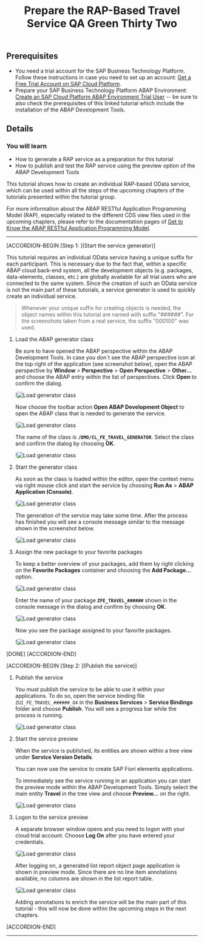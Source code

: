 ﻿---
title: Prepare the RAP-Based Travel Service QA Green Thirty Two
description: Prepare a travel service based on the SAP ABAP RESTful Application Programming Model (RAP).
auto_validation: true
time: 20
primary_tag: topic>abap-development
tags: [ tutorial>intermediate, topic>abap-development  ]

---

## Prerequisites
 - You need a trial account for the SAP Business Technology Platform. Follow these instructions in case you need to set up an account: [Get a Free Trial Account on SAP Cloud Platform](hcp-create-trial-account).
 - Prepare your SAP Business Technology Platform ABAP Environment: [Create an SAP Cloud Platform ABAP Environment Trial User](abap-environment-trial-onboarding) -- be sure to also check the prerequisites of this linked tutorial which include the installation of the ABAP Development Tools.



## Details
### You will learn
  - How to generate a RAP service as a preparation for this tutorial
  - How to publish and test the RAP service using the preview option of the ABAP Development Tools

This tutorial shows how to create an individual RAP-based OData service, which can be used within all the steps of the upcoming chapters of the tutorials presented within the tutorial group.

For more information about the ABAP RESTful Application Programming Model (RAP), especially related to the different CDS view files used in the upcoming chapters, please refer to the documentation pages of [Get to Know the ABAP RESTful Application Programming Model](abap-environment-restful-programming-model).

---

[ACCORDION-BEGIN [Step 1: ](Start the service generator)]

This tutorial requires an individual OData service having a unique suffix for each participant. This is necessary due to the fact that, within a specific ABAP cloud back-end system, all the development objects (e.g. packages, data-elements, classes, etc.) are globally available for all trial users who are connected to the same system. Since the creation of such an OData service is not the main part of these tutorials, a service generator is used to quickly create an individual service.

>Whenever your unique suffix for creating objects is needed, the object names within this tutorial are named with suffix "######". For the screenshots taken from a real service, the suffix "000100" was used.

1. Load the ABAP generator class

    Be sure to have opened the ABAP perspective within the ABAP Development Tools. In case you don´t see the ABAP perspective icon at the top right of the application (see screenshot below), open the ABAP perspective by **Window** > **Perspective** > **Open Perspective** > **Other...** and choose the ABAP entry within the list of perspectives. Click **Open** to confirm the dialog.

    !![Load generator class](PrepareService_0.png)

    Now choose the toolbar action **Open ABAP Development Object** to open the ABAP class that is needed to generate the service.

    !![Load generator class](PrepareService_1.png)

    The name of the class is **`/DMO/CL_FE_TRAVEL_GENERATOR`**. Select the class and confirm the dialog by choosing **OK**.

    !![Load generator class](PrepareService_2.png)


2. Start the generator class

    As soon as the class is loaded within the editor, open the context menu via right mouse click and start the service by choosing **Run As** > **ABAP Application (Console)**.

    !![Load generator class](PrepareService_3.png)

    The generation of the service may take some time. After the process has finished you will see a console message similar to the message shown in the screenshot below.

    !![Load generator class](PrepareService_4.png)

3. Assign the new package to your favorite packages

    To keep a better overview of your packages, add them by right clicking on the **Favorite Packages** container and choosing the **Add Package...** option.

    !![Load generator class](PrepareService_5.png)

    Enter the name of your package **`ZFE_TRAVEL_######`** shown in the console message in the dialog and confirm by choosing **OK**.

    !![Load generator class](PrepareService_6.png)

    Now you see the package assigned to your favorite packages.

    !![Load generator class](PrepareService_6a.png)



[DONE]
[ACCORDION-END]

[ACCORDION-BEGIN [Step 2: ](Publish the service)]

1. Publish the service

    You must publish the service to be able to use it within your applications. To do so, open the service binding file `ZUI_FE_TRAVEL_######_O4` in the **Business Services** > **Service Bindings** folder and choose **Publish**. You will see a progress bar while the process is running.

    !![Load generator class](PrepareService_7.png)

2. Start the service preview

    When the service is published, its entities are shown within a tree view under **Service Version Details**.

    You can now use the service to create SAP Fiori elements applications.

    To immediately see the service running in an application you can start the preview mode within the ABAP Development Tools. Simply select the main entity **Travel** in the tree view and choose **Preview...** on the right.

    !![Load generator class](PrepareService_8.png)

3. Logon to the service preview

    A separate browser window opens and you need to logon with your cloud trial account. Choose **Log On** after you have entered your credentials.

    !![Load generator class](PrepareService_9.png)

    After logging on, a generated list report object page application is shown in preview mode. Since there are no line item annotations available, no columns are shown in the list report table.

    !![Load generator class](PrepareService_10.png)

    Adding annotations to enrich the service will be the main part of this tutorial - this will now be done within the upcoming steps in the next chapters.


[ACCORDION-END]

---
